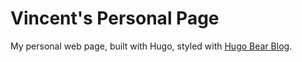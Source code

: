 # Vincent's Personal Page

My personal web page, built with Hugo, styled with [Hugo Bear Blog](https://github.com/janraasch/hugo-bearblog).
